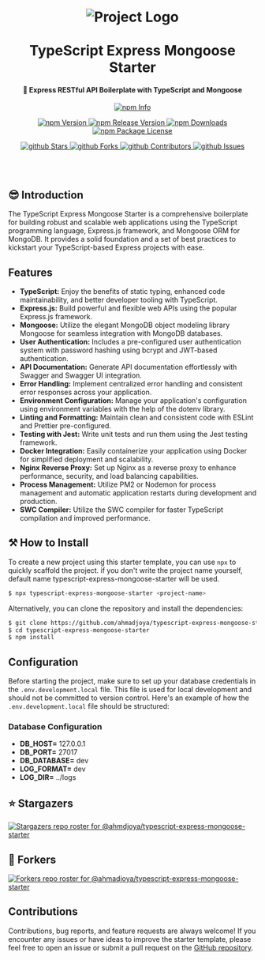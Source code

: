 <h1 align="center">
  <br>
  <img src="https://miro.medium.com/v2/resize:fit:826/1*lkp5yztcHJ1yPMLWQc4dwA.png" alt="Project Logo" />
  <br>
  <br>
  TypeScript Express Mongoose Starter
  <br>
</h1>

<h4 align="center">🚀 Express RESTful API Boilerplate with TypeScript and Mongoose</h4>

<p align ="center">
  <a href="https://nodei.co/npm/typescript-express-mongoose-starter" target="_blank">
    <img src="https://nodei.co/npm/typescript-express-mongoose-starter.png" alt="npm Info" />
  </a>
</p>

<p align="center">
  <a href="http://npm.im/typescript-express-mongoose-starter" target="_blank">
    <img src="https://img.shields.io/npm/v/typescript-express-mongoose-starter.svg" alt="npm Version" />
  </a>
  <a href="http://npm.im/typescript-express-mongoose-starter" target="_blank">
    <img src="https://img.shields.io/github/v/release/ahmadjoya/typescript-express-mongoose-starter" alt="npm Release Version" />
  </a>
  <a href="http://npm.im/typescript-express-mongoose-starter" target="_blank">
    <img src="https://img.shields.io/npm/dm/typescript-express-mongoose-starter.svg" alt="npm Downloads" />
  </a>
  <a href="http://npm.im/typescript-express-mongoose-starter" target="_blank">
    <img src="https://img.shields.io/npm/l/typescript-express-mongoose-starter.svg" alt="npm Package License" />
  </a>
</p>

<p align="center">
  <a href="https://github.com/ahmadjoya/typescript-express-mongoose-starter/stargazers" target="_blank">
    <img src="https://img.shields.io/github/stars/ahmadjoya/typescript-express-mongoose-starter" alt="github Stars" />
  </a>
  <a href="https://github.com/ahmadjoya/typescript-express-mongoose-starter/network/members" target="_blank">
    <img src="https://img.shields.io/github/forks/ahmadjoya/typescript-express-mongoose-starter" alt="github Forks" />
  </a>
  <a href="https://github.com/ahmadjoya/typescript-express-mongoose-starter/stargazers" target="_blank">
    <img src="https://img.shields.io/github/contributors/ahmadjoya/typescript-express-mongoose-starter" alt="github Contributors" />
  </a>
  <a href="https://github.com/ahmadjoya/typescript-express-mongoose-starter/issues" target="_blank">
    <img src="https://img.shields.io/github/issues/ahmadjoya/typescript-express-mongoose-starter" alt="github Issues" />
  </a>
</p>

<br />

<br />

## 😎 Introduction

The TypeScript Express Mongoose Starter is a comprehensive boilerplate for
building robust and scalable web applications using the TypeScript programming
language, Express.js framework, and Mongoose ORM for MongoDB. It provides a
solid foundation and a set of best practices to kickstart your TypeScript-based
Express projects with ease.

## Features

- **TypeScript:** Enjoy the benefits of static typing, enhanced code
  maintainability, and better developer tooling with TypeScript.
- **Express.js:** Build powerful and flexible web APIs using the popular
  Express.js framework.
- **Mongoose:** Utilize the elegant MongoDB object modeling library Mongoose for
  seamless integration with MongoDB databases.
- **User Authentication:** Includes a pre-configured user authentication system
  with password hashing using bcrypt and JWT-based authentication.
- **API Documentation:** Generate API documentation effortlessly with Swagger
  and Swagger UI integration.
- **Error Handling:** Implement centralized error handling and consistent error
  responses across your application.
- **Environment Configuration:** Manage your application's configuration using
  environment variables with the help of the dotenv library.
- **Linting and Formatting:** Maintain clean and consistent code with ESLint and
  Prettier pre-configured.
- **Testing with Jest:** Write unit tests and run them using the Jest testing
  framework.
- **Docker Integration:** Easily containerize your application using Docker for
  simplified deployment and scalability.
- **Nginx Reverse Proxy:** Set up Nginx as a reverse proxy to enhance
  performance, security, and load balancing capabilities.
- **Process Management:** Utilize PM2 or Nodemon for process management and
  automatic application restarts during development and production.
- **SWC Compiler:** Utilize the SWC compiler for faster TypeScript compilation
  and improved performance.

## ⚒ How to Install

To create a new project using this starter template, you can use `npx` to
quickly scaffold the project. if you don't write the project name yourself,
default name typescript-express-mongoose-starter will be used.

```bash
$ npx typescript-express-mongoose-starter <project-name>
```

Alternatively, you can clone the repository and install the dependencies:

```bash
$ git clone https://github.com/ahmadjoya/typescript-express-mongoose-starter.git
$ cd typescript-express-mongoose-starter
$ npm install
```

## Configuration

Before starting the project, make sure to set up your database credentials in
the `.env.development.local` file. This file is used for local development and
should not be committed to version control. Here's an example of how the
`.env.development.local` file should be structured:

### Database Configuration

- **DB_HOST=** 127.0.0.1
- **DB_PORT=** 27017
- **DB_DATABASE=** dev
- **LOG_FORMAT=** dev
- **LOG_DIR=** ../logs

## ⭐️ Stargazers

[![Stargazers repo roster for @ahmdjoya/typescript-express-mongoose-starter](https://reporoster.com/stars/ahmadjoya/typescript-express-mongoose-starter)](https://github.com/ahmadjoya/typescript-express-mongoose-starter/stargazers)

## 🍴 Forkers

[![Forkers repo roster for @ahmadjoya/typescript-express-mongoose-starter](https://reporoster.com/forks/ahmadjoya/typescript-express-mongoose-starter)](https://github.com/ahmadjoya/typescript-express-mongoose-starter/network/members)

## Contributions

Contributions, bug reports, and feature requests are always welcome! If you
encounter any issues or have ideas to improve the starter template, please feel
free to open an issue or submit a pull request on the
[GitHub repository](https://github.com/ahmadjoya/typescript-express-mongoose-starter).
